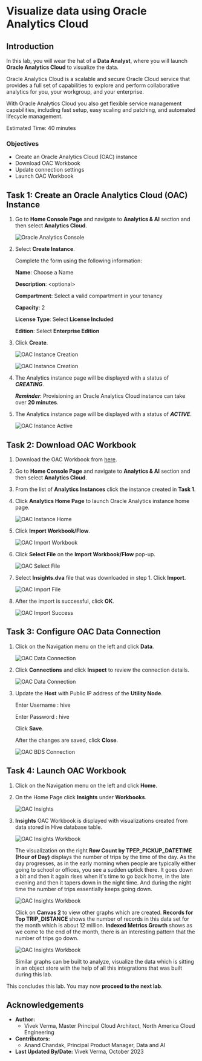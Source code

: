 # Visualize data using Oracle Analytics Cloud

## Introduction

In this lab, you will wear the hat of a **Data Analyst**, where you will launch **Oracle Analytics Cloud** to visualize the data.

Oracle Analytics Cloud is a scalable and secure Oracle Cloud service that provides a full set of capabilities to explore and perform collaborative analytics for you, your workgroup, and your enterprise.

With Oracle Analytics Cloud you also get flexible service management capabilities, including fast setup, easy scaling and patching, and automated lifecycle management.

Estimated Time: 40 minutes

### Objectives

* Create an Oracle Analytics Cloud (OAC) instance
* Download OAC Workbook
* Update connection settings
* Launch OAC Workbook

## Task 1: Create an Oracle Analytics Cloud (OAC) Instance

1. Go to **Home Console Page** and navigate to **Analytics & AI** section and then select **Analytics Cloud**.

    ![Oracle Analytics Console](./images/analytics-cloud.png)

2. Select **Create Instance**.

    Complete the form using the following information:
    
    **Name**: Choose a Name
    
    **Description**: &lt;optional&gt;

    **Compartment**: Select a valid compartment in your tenancy
    
    **Capacity**: 2  

    **License Type**: Select **License Included**

    **Edition**: Select **Enterprise Edition**

3. Click **Create**.

    ![OAC Instance Creation](./images/create-oac-1.png)

    ![OAC Instance Creation](./images/create-oac-2.png)

4. The Analytics instance page will be displayed with a status of ***CREATING***.

    ***Reminder***: Provisioning an Oracle Analytics Cloud instance can take over **20 minutes**.

5. The Analytics instance page will be displayed with a status of ***ACTIVE***.  

    ![OAC Instance Active](./images/oac-details.png)

## Task 2: Download OAC Workbook

1. Download the OAC Workbook from [here](https://objectstorage.us-ashburn-1.oraclecloud.com/p/VKgTBn6-spr-1uvLN9b3MsyNVZO2UH8VJdqoFVHVfs2jV0DjRXXsbJwNugyG6gtu/n/orasenatdpltintegration01/b/Taxi/o/Insights.dva).

2. Go to **Home Console Page** and navigate to **Analytics & AI** section and then select **Analytics Cloud**.

3. From the list of **Analytics Instances** click the instance created in **Task 1**.

4. Click **Analytics Home Page** to launch Oracle Analytics instance home page.

    ![OAC Instance Home](./images/oac-instance-home.png)

5. Click **Import Workbook/Flow**.

    ![OAC Import Workbook](./images/oac-import-workbook.png)

6. Click **Select File** on the **Import Workbook/Flow** pop-up.

    ![OAC Select File](./images/oac-select-file.png)

7. Select **Insights.dva** file that was downloaded in step 1. Click **Import**.

    ![OAC Import File](./images/oac-import-file.png)

8. After the import is successful, click **OK**.

    ![OAC Import Success](./images/oac-import-success.png)

## Task 3: Configure OAC Data Connection

1. Click on the Navigation menu on the left and click **Data**.

    ![OAC Data Connection](./images/oac-data-connection.png)

2. Click **Connections** and click **Inspect** to review the connection details.

    ![OAC Data Connection](./images/oac-data-connections.png)

3. Update the **Host** with Public IP address of the **Utility Node**. 

    Enter Username : hive

    Enter Password : hive
    
    Click **Save**.

    After the changes are saved, click **Close**.

    ![OAC BDS Connection](./images/oac-bds-connection.png)

## Task 4: Launch OAC Workbook

1. Click on the Navigation menu on the left and click **Home**.

2. On the Home Page click **Insights** under **Workbooks**.

    ![OAC Insights](./images/oac-insights.png)

3. **Insights** OAC Workbook is displayed with visualizations created from data stored in Hive database table.

    ![OAC Insights Workbook](./images/oac-insights-workbook.png)

    The visualization on the right **Row Count by TPEP\_PICKUP\_DATETIME (Hour of Day)** displays the number of trips by the time of the day. As the day progresses, as in the early morning when people are typically either going to school or offices, you see a sudden uptick there. It goes down a bit and then it again rises when it's time to go back home, in the late evening and then it tapers down in the night time. And during the night time the number of trips essentially keeps going down. 

    ![OAC Insights Workbook](./images/oac-insighs-canvas21.png)

    Click on **Canvas 2** to view other graphs which are created. **Records for Top TRIP\_DISTANCE** shows the number of records in this data set for the month which is about 12 million. **Indexed Metrics Growth** shows as we come to the end of the month, there is an interesting pattern that the number of trips go down. 

    ![OAC Insights Workbook](./images/oac-insighs-canvas22.png)    

    Similar graphs can be built to analyze, visualize the data which is sitting in an object store with the help of all this integrations that was built during this lab.

This concludes this lab. You may now **proceed to the next lab**.

## Acknowledgements

* **Author:**  
    + Vivek Verma, Master Principal Cloud Architect, North America Cloud Engineering
* **Contributors:**  
    + Anand Chandak, Principal Product Manager, Data and AI
* **Last Updated By/Date:** Vivek Verma, October 2023